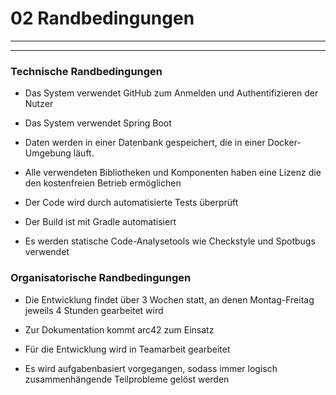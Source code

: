 # 02 Randbedingungen

---
---

### Technische Randbedingungen

- Das System verwendet GitHub zum Anmelden und Authentifizieren der Nutzer


- Das System verwendet Spring Boot


- Daten werden in einer Datenbank gespeichert, die in einer Docker-Umgebung läuft.


- Alle verwendeten Bibliotheken und Komponenten haben eine Lizenz die den kostenfreien Betrieb ermöglichen


- Der Code wird durch automatisierte Tests überprüft


- Der Build ist mit Gradle automatisiert


- Es werden statische Code-Analysetools wie Checkstyle und Spotbugs verwendet

### Organisatorische Randbedingungen

- Die Entwicklung findet über 3 Wochen statt, an denen Montag-Freitag jeweils 4 Stunden gearbeitet wird


- Zur Dokumentation kommt arc42 zum Einsatz


- Für die Entwicklung wird in Teamarbeit gearbeitet


- Es wird aufgabenbasiert vorgegangen, sodass immer logisch zusammenhängende Teilprobleme gelöst werden